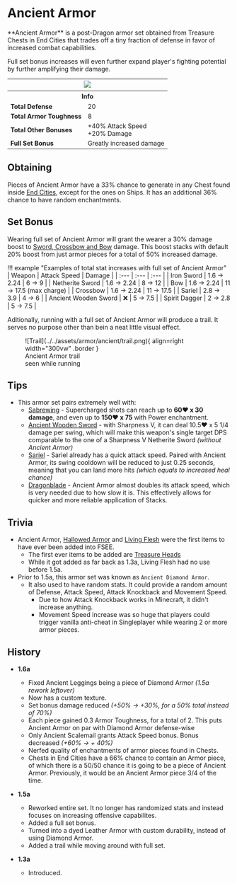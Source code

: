 # Ancient Armor
<div class="result foka-infobox-grid" markdown>
<div markdown class="foka-infobox-text">
**Ancient Armor** is a post-Dragon armor set obtained from Treasure Chests in End Cities that trades off a tiny fraction of defense in favor of increased combat capabilities.

Full set bonus increases will even further expand player's fighting potential by further amplifying their damage.
</div>
<div class="foka-infobox-table">
	<table id="foka-infobox--item">
		<tr>
			<th colspan="2" class="foka-infobox--top-image"><img src="../../../assets/armor/ancient/full.png" style="height: auto; image-rendering: auto;"></th>
		</tr>
		<tr>
			<th colspan="2">Info</th>
		</tr>
		<tr>
			<td><b>Total Defense</b></td>
			<td>20</td>
		</tr>
		<tr>
			<td><b>Total Armor Toughness</b></td>
			<td>8</td>
		</tr>
		<tr>
			<td><b>Total Other Bonuses</b></td>
			<td>
				+40% Attack Speed
				<br>
				+20% Damage
			</td>
		</tr>
		<tr>
			<td><b>Full Set Bonus</b></td>
			<td>Greatly increased damage</td>
		</tr>
	</table>
</div>
</div>

## Obtaining
Pieces of Ancient Armor have a 33% chance to generate in any Chest found inside [End Cities](../../structures/end_city.md), except for the ones on Ships. It has an additional 36% chance to have random enchantments.

## Set Bonus

Wearing full set of Ancient Armor will grant the wearer a 30% damage boost to <u>Sword, Crossbow and Bow</u> damage. This boost stacks with default 20% boost from just armor pieces for a total of 50% increased damage.

!!! example "Examples of total stat increases with full set of Ancient Armor"
	| Weapon | Attack Speed | Damage |
	| :--- | :--- | :--- |
	| <i class="icon-minecraft icon-minecraft-iron-sword"></i>Iron Sword | 1.6 -> 2.24 | 6 -> 9 |
	| <i class="icon-minecraft icon-minecraft-netherite-sword"></i>Netherite Sword | 1.6 -> 2.24 | 8 -> 12 |
	| <i class="icon-minecraft icon-minecraft-bow"></i>Bow | 1.6 -> 2.24 | 11 -> 17.5 (max charge) |
	| <i class="icon-minecraft icon-minecraft-crossbow"></i>Crossbow | 1.6 -> 2.24 | 11 -> 17.5 |
	| <i class="icon-fsee icon-fsee-sariel"></i>Sariel | 2.8 -> 3.9 | 4 -> 6 |
	| <i class="icon-fsee icon-fsee-ancient-wooden-sword"></i>Ancient Wooden Sword | :x: | 5 -> 7.5 |
	| <i class="icon-fsee icon-fsee-spirit-dagger"></i>Spirit Dagger | 2 -> 2.8 | 5 -> 7.5 |


Aditionally, running with a full set of Ancient Armor will produce a trail. It serves no purpose other than bein a neat little visual effect.
<figure markdown>
  ![Trail](../../assets/armor/ancient/trail.png){ align=right width="300vw" .border }
  <figcaption>Ancient Armor trail<br>seen while running</figcaption>
</figure>

## Tips

- This armor set pairs extremely well with:
    - <i class="icon-fsee icon-fsee-sabrewing"></i>[Sabrewing](../sabrewing.md) - Supercharged shots can reach up to **60:heart: x 30 damage**, and even up to **150:heart: x 75** with Power enchantment.
    - <i class="icon-fsee icon-fsee-ancient-wooden-sword"></i>[Ancient Wooden Sword](../ancient_wooden_sword.md) - with Sharpness V, it can deal 10.5:heart: x 5 1/4 damage per swing, which will make this weapon's single target DPS comparable to the one of a Sharpness V Netherite Sword *(without Ancient Armor)* 
    - <i class="icon-fsee icon-fsee-sariel"></i>[Sariel](../sariel.md) - Sariel already has a quick attack speed. Paired with Ancient Armor, its swing cooldown will be reduced to just 0.25 seconds, meaning that you can land more hits *(which equals to increased heal chance)*
    - <i class="icon-fsee icon-fsee-dragonblade"></i>[Dragonblade](../dragonblade.md) - Ancient Armor almost doubles its attack speed, which is very needed due to how slow it is. This effectively allows for quicker and more reliable application of Stacks.

## Trivia

- <i class="icon-fsee icon-fsee-ancient-armor"></i>Ancient Armor, <i class="icon-fsee icon-fsee-hallowed-armor"></i>[Hallowed Armor](hallowed_armor.md) and <i class="icon-fsee icon-fsee-living-flesh"></i>[Living Flesh](../other/living_flesh.md) were the first items to have ever been added into FSEE.
    - The first ever items to be added are [Treasure Heads](../../mechanics/treasure_heads.md)
    - While it got added as far back as 1.3a, <i class="icon-fsee icon-fsee-living-flesh"></i>Living Flesh had no use before 1.5a.
- Prior to 1.5a, this armor set was known as <i class="icon-minecraft icon-minecraft-diamond-chestplate"></i>`Ancient Diamond Armor`.
    - It also used to have random stats. It could provide a random amount of Defense, Attack Speed, Attack Knockback and Movement Speed.
        - Due to how Attack Knockback works in Minecraft, it didn't increase anything.
        - Movement Speed increase was so huge that players could trigger vanilla anti-cheat in Singleplayer while wearing 2 or more armor pieces.

## History
- **1.6a**
	- Fixed Ancient Leggings being a piece of Diamond Armor *(1.5a rework leftover)*
	- Now has a custom texture.
	- Set bonus damage reduced *(+50% -> +30%, for a 50% total instead of 70%)*
	- Each piece gained 0.3 Armor Toughness, for a total of 2. This puts Ancient Armor on par with Diamond Armor defense-wise
	- Only Ancient Scalemail grants Attack Speed bonus. Bonus decreased *(+60% -> + 40%)*
	- Nerfed quality of enchantments of armor pieces found in Chests.
	- Chests in End Cities have a 66% chance to contain an Armor piece, of which there is a 50/50 chance it is going to be a piece of Ancient Armor. Previously, it would be an Ancient Armor piece 3/4 of the time.

- **1.5a**
	- Reworked entire set. It no longer has randomized stats and instead focuses on increasing offensive capabilites.
	- Added a full set bonus.
	- Turned into a dyed Leather Armor with custom durability, instead of using Diamond Armor.
	- Added a trail while moving around with full set.

- **1.3a**
	- Introduced.
  